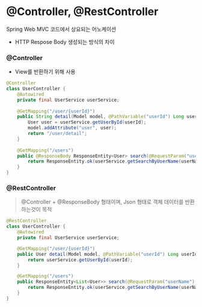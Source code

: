 # @Controller, @RestController

Spring Web MVC 코드에서 상요되는 어노케이션
* HTTP Respose Body 생성되는 방식의 차이


### @Controller
* View를 반환하기 위해 사용
```java
@Controller
class UserController {
    @Autowired
    private final UserService userService;
    
    @GetMapping("/user/{userId}")
    public String detail(Model model, @PathVariable("userId") Long userId) {
        User user = userService.getUserById(userId);
        model.addAttribute("user", user);
        return "/user/detail";
    }
    
    @GetMapping("/users")
    public @ResponseBody ResponseEntity<User> search(@RequestParam("userName") String userName) {
        return ResponseEntity.ok(userService.getSearchByUserName(userName));
    }
}
```
### @RestController
> @Controller + @ResponseBody 형태이며, Json 형태로 객체 데이터를 반환 하는것이 목적
```java
@RestController
class UserController {
    @Autowired
    private final UserService userService;

    @GetMapping("/user/{userId}")
    public User detail(Model model, @PathVariable("userId") Long userId) {
        return userService.getUserById(userId);
    }

    @GetMapping("/users")
    public ResponseEntity<List<User>> search(@RequestParam("userName") String userName) {
        return ResponseEntity.ok(userService.getSearchByUserName(userName));
    }
}
```